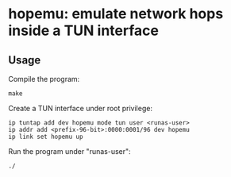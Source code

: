 # hopemu: emulate network hops inside a TUN interface

## Usage

Compile the program:

    make

Create a TUN interface under root privilege:

    ip tuntap add dev hopemu mode tun user <runas-user>
    ip addr add <prefix-96-bit>:0000:0001/96 dev hopemu
    ip link set hopemu up

Run the program under "runas-user":

    ./
